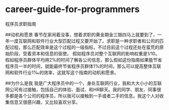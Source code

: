 # career-guide-for-programmers
程序员求职指南

##动机和愿景
春节在家闲着没事，想着求职的黄金期金三银四马上就要到了，一年一度互联网和软件行业大型匹配过程又要开始了。求职是一种求职者和公司的匹配过程，那么匹配效率是这个过程的一级指标，不过目前这个过程还处在蛮荒的原始阶段，受着资本和信息的驱使。
假如程序员对整个互联网的影响权重是1/10。假如程序员群体平均用2%的时间了解各公司信息，那么假如这份指南如果能节省程序员一半的时间，就能最终节省程序员群体1%的时间，那么可以提高整体互联网和软件行业1‰的效率，这就写这个指南的动机和愿景。

##为什么是我
我是广大程序员中的一个，身处互联网行业，我和大大小小的互联网公司有过接触，包括自己的体验、面试、和HR聊天。我的同学、朋友、同事很多都是各个公司的程序员，所以我可以接触到一手或者二手的信息。我这个人对收集信息又很感兴趣，又比较喜欢分享。
